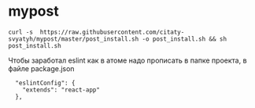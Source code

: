 # mypost
```
curl -s  https://raw.githubusercontent.com/citaty-svyatyh/mypost/master/post_install.sh -o post_install.sh && sh post_install.sh
```


Чтобы заработал eslint как в атоме надо прописать в папке проекта, в файле package.json 
```
  "eslintConfig": {                                                                                                                                          
    "extends": "react-app"                                                                                                                                   
  },
```
